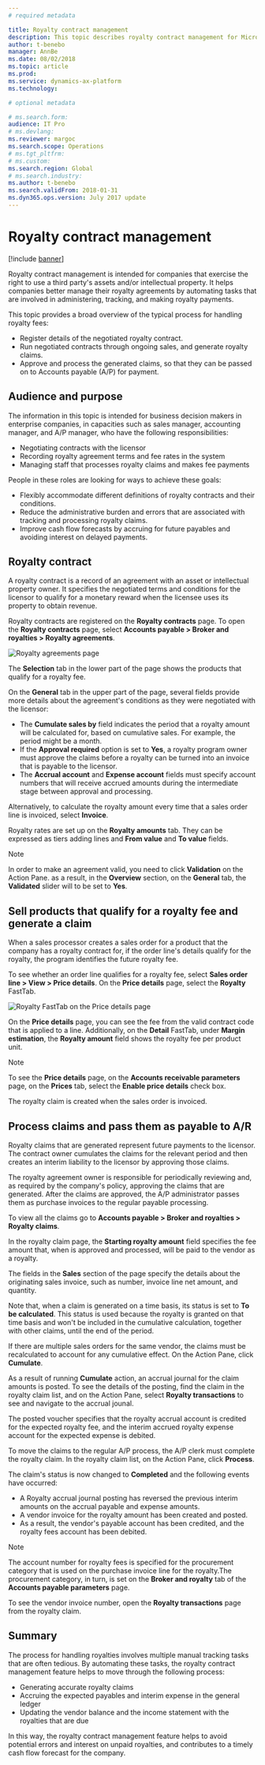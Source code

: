 ```yaml
---
# required metadata

title: Royalty contract management
description: This topic describes royalty contract management for Microsoft Dynamics 365 for Finance and Operations.
author: t-benebo
manager: AnnBe
ms.date: 08/02/2018
ms.topic: article
ms.prod: 
ms.service: dynamics-ax-platform
ms.technology: 

# optional metadata

# ms.search.form:  
audience: IT Pro
# ms.devlang: 
ms.reviewer: margoc
ms.search.scope: Operations
# ms.tgt_pltfrm: 
# ms.custom: 
ms.search.region: Global
# ms.search.industry: 
ms.author: t-benebo
ms.search.validFrom: 2018-01-31
ms.dyn365.ops.version: July 2017 update
---
```


# Royalty contract management

[!include [banner](../includes/banner.md)]

Royalty contract management is intended for companies that exercise the right to use a third party's assets and/or intellectual property. It helps companies better manage their royalty agreements by automating tasks that are involved in administering, tracking, and making royalty payments.

This topic provides a broad overview of the typical process for handling royalty fees:

- Register details of the negotiated royalty contract.
- Run negotiated contracts through ongoing sales, and generate royalty claims.
- Approve and process the generated claims, so that they can be passed on to Accounts payable (A/P) for payment.

## Audience and purpose

The information in this topic is intended for business decision makers in enterprise companies, in capacities such as sales manager, accounting manager, and A/P manager, who have the following responsibilities:

- Negotiating contracts with the licensor
- Recording royalty agreement terms and fee rates in the system
- Managing staff that processes royalty claims and makes fee payments

People in these roles are looking for ways to achieve these goals:

- Flexibly accommodate different definitions of royalty contracts and their conditions.
- Reduce the administrative burden and errors that are associated with tracking and processing royalty claims.
- Improve cash flow forecasts by accruing for future payables and avoiding interest on delayed payments.

## Royalty contract

A royalty contract is a record of an agreement with an asset or intellectual property owner. It specifies the negotiated terms and conditions for the licensor to qualify for a monetary reward when the licensee uses its property to obtain revenue.

Royalty contracts are registered on the **Royalty contracts** page. To open the **Royalty contracts** page, select **Accounts payable \> Broker and royalties \> Royalty agreements**.

![Royalty agreements page](./media/royalty-contract-management-royalty-agreements-page.png "Royalty agreements page")

The **Selection** tab in the lower part of the page shows the products that qualify for a royalty fee.

On the **General** tab in the upper part of the page, several fields provide more details about the agreement's conditions as they were negotiated with the licensor:

- The **Cumulate sales by** field indicates the period that a royalty amount will be calculated for, based on cumulative sales. For example, the period might be a month.
- If the **Approval required** option is set to **Yes**, a royalty program owner must approve the claims before a royalty can be turned into an invoice that is payable to the licensor.
- The **Accrual account** and **Expense account** fields must specify account numbers that will receive accrued amounts during the intermediate stage between approval and processing.

Alternatively, to calculate the royalty amount every time that a sales order line is invoiced, select **Invoice**.

Royalty rates are set up on the **Royalty amounts** tab. They can be expressed as tiers adding lines and **From value** and **To value** fields. 

> [!NOTE]
> In order to make an agreement valid, you need to click **Validation** on the Action Pane. as a result, in the **Overview** section, on the **General** tab, the **Validated** slider will to be set to **Yes**. 

## Sell products that qualify for a royalty fee and generate a claim

When a sales processor creates a sales order for a product that the company has a royalty contract for, if the order line's details qualify for the royalty, the program identifies the future royalty fee.

To see whether an order line qualifies for a royalty fee, select **Sales order line \> View \> Price details**. On the **Price details** page, select the **Royalty** FastTab.

![Royalty FastTab on the Price details page](./media/royalty-contract-management-price-details.png "Royalty FastTab on the Price details page")

On the **Price details** page, you can see the fee from the valid contract code that is applied to a line. Additionally, on the **Detail** FastTab, under **Margin estimation**, the **Royalty amount** field shows the royalty fee per product unit.

> [!NOTE]
>To see the **Price details** page, on the **Accounts receivable parameters** page, on the **Prices** tab, select the **Enable price details** check box.

The royalty claim is created when the sales order is invoiced.

## Process claims and pass them as payable to A/R

Royalty claims that are generated represent future payments to the licensor. The contract owner cumulates the claims for the relevant period and then creates an interim liability to the licensor by approving those claims.

The royalty agreement owner is responsible for periodically reviewing and, as required by the company's policy, approving the claims that are generated. After the claims are approved, the A/P administrator passes them as purchase invoices to the regular payable processing.

To view all the claims go to **Accounts payable \> Broker and royalties \> Royalty claims**. 

In the royalty claim page, the **Starting royalty amount** field specifies the fee amount that, when is approved and processed, will be paid to the vendor as a royalty.

The fields in the **Sales** section of the page specify the details about the originating sales invoice, such as number, invoice line net amount, and quantity.

Note that, when a claim is generated on a time basis, its status is set to **To be calculated**. This status is used because the royalty is granted on that time basis and won't be included in the cumulative calculation, together with other claims, until the end of the period. 

If there are multiple sales orders for the same vendor, the claims must be recalculated to account for any cumulative effect. On the Action Pane, click **Cumulate**. 

As a result of running **Cumulate** action, an accrual journal for the claim amounts is posted. To see the details of the posting, find the claim in the royalty claim list, and on the Action Pane, select **Royalty transactions** to see and navigate to the accrual jounal. 

The posted voucher specifies that the royalty accrual account is credited for the expected royalty fee, and the interim accrued royalty  expense account for the expected expense is debited. 

To move the claims to the regular A/P process, the A/P clerk must complete the royalty claim. In the royalty claim list, on the Action Pane, click **Process**. 

The claim's status is now changed to **Completed** and the following events have occurred:

- A Royalty accrual journal posting has reversed the previous interim amounts on the accrual payable and expense amounts.
- A vendor invoice for the royalty amount has been created and posted.
- As a result, the vendor's payable account has been credited, and the royalty fees account has been debited. 

> [!NOTE]
> The account number for royalty fees is specified for the procurement category that is used on the purchase invoice line for the royalty.The procurement category, in turn, is set on the **Broker and royalty** tab of the **Accounts payable parameters** page. 

To see the vendor invoice number, open the **Royalty transactions** page from the royalty claim.

## Summary

The process for handling royalties involves multiple manual tracking tasks that are often tedious. By automating these tasks, the royalty contract management feature helps to move through the following process:

- Generating accurate royalty claims
- Accruing the expected payables and interim expense in the general ledger
- Updating the vendor balance and the income statement with the royalties that are due

In this way, the royalty contract management feature helps to avoid potential errors and interest on unpaid royalties, and contributes to a timely cash flow forecast for the company.
